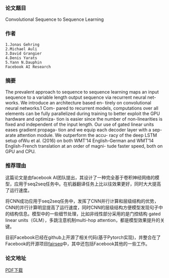 ### 论文题目
Convolutional Sequence to Sequence Learning

### 作者
    1.Jonas Gehring 
    2.Michael Auli 
    3.David Grangier 
    4.Denis Yarats 
    5.Yann N.Dauphin 
    Facebook AI Research

### 摘要
The prevalent approach to sequence to sequence learning maps an input sequence to a variable length output sequence via recurrent neural net- works. We introduce an architecture based en- tirely on convolutional neural networks.1 Com- pared to recurrent models, computations over all elements can be fully parallelized during training to better exploit the GPU hardware and optimiza- tion is easier since the number of non-linearities is fixed and independent of the input length. Our use of gated linear units eases gradient propaga- tion and we equip each decoder layer with a sep- arate attention module. We outperform the accu- racy of the deep LSTM setup ofWu et al. (2016) on both WMT’14 English-German and WMT’14 English-French translation at an order of magni- tude faster speed, both on GPU and CPU.

### 推荐理由
这篇论文是由facebook AI团队提出，其设计了一种完全基于卷积神经网络的模型，应用于seq2seq任务中。在机器翻译任务上比以往效果更好，同时大大提高了运行速度。

将CNN成功应用于seq2seq任务中，发挥了CNN并行计算和层级结构的优势，CNN的并行计算明显提高了运行速度，同时CNN的层级结构方便模型发现句子中的结构信息。模型中的一些细节处理，比如非线性部分采用的是门控结构 gated linear units（GLM），多跳注意机制multi-hop attention，都是模型效果提升的关键。

目前Facebook已经在github上开源了相关代码(基于Pytorch实现)，并整合在了Facebook的开源项目[fairseq](https://github.com/pytorch/fairseq)中，其中还包括Facebook其他的一些工作。

### 论文地址
[PDF下载](http://cslt.riit.tsinghua.edu.cn/mediawiki/images/b/bb/Cnn_seq2seq.pdf)
